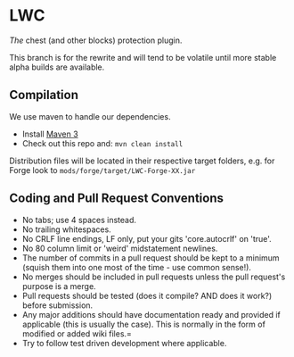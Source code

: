LWC
======

*The* chest (and other blocks) protection plugin.

This branch is for the rewrite and will tend to be volatile until more stable alpha builds are available.

Compilation
-----------

We use maven to handle our dependencies.

* Install [Maven 3](http://maven.apache.org/download.html)
* Check out this repo and: `mvn clean install`

Distribution files will be located in their respective target folders, e.g. for Forge look to `mods/forge/target/LWC-Forge-XX.jar`

Coding and Pull Request Conventions
-----------

* No tabs; use 4 spaces instead.
* No trailing whitespaces.
* No CRLF line endings, LF only, put your gits 'core.autocrlf' on 'true'.
* No 80 column limit or 'weird' midstatement newlines.
* The number of commits in a pull request should be kept to a minimum (squish them into one most of the time - use common sense!).
* No merges should be included in pull requests unless the pull request's purpose is a merge.
* Pull requests should be tested (does it compile? AND does it work?) before submission.
* Any major additions should have documentation ready and provided if applicable (this is usually the case). This is normally in the form of modified or added wiki files.=
* Try to follow test driven development where applicable.